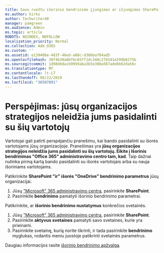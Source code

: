 ```yaml
---
title: Savo ruožtu išorinio bendrinimo įjungimas ar išjungimas SharePoint
ms.author: kirks
author: Techwriter40
manager: pamgreen
ms.audience: Admin
ms.topic: article
ROBOTS: NOINDEX, NOFOLLOW
localization_priority: Normal
ms.collection: Adm_O365
ms.custom: ''
ms.assetid: e13940be-483f-46ed-a88c-d36bbaf04ad5
ms.openlocfilehash: 30f4b30a86f6c65ff1dc348c279341e299b0275b
ms.sourcegitcommit: 1d98db8acb9959aba3b5e308a567ade6b62da56c
ms.translationtype: MT
ms.contentlocale: lt-LT
ms.lasthandoff: 08/22/2019
ms.locfileid: "36507891"
---
```

# <a name="warning-message-your-organizations-policies-dont-allow-you-to-share-with-these-users"></a>Perspėjimas: jūsų organizacijos strategijos neleidžia jums pasidalinti su šių vartotojų

Vartotojai gali patirti perspėjančiu pranešimu, kai bando pasidalinti su išorės vartotojams jūsų organizacijoje. Pranešimas yra **jūsų organizacijos strategijos neleidžia jums pasidalinti su šių vartotojų. Eikite į Išorinis bendrinimas "Office 365" administravimo centro tam, kad**. Taip dažnai nutinka pirmą kartą bando pasidalinti su išorės vartotojais arba su nauja išoriniams vartotojams.

Patikrinkite **SharePoint "ir" išorės "OneDrive" bendrinimo parametrus** jūsų organizacijai.

1. Jūsų ["Microsoft" 365 administravimo centrą](https://admin.microsoft.com/AdminPortal/Home#/homepage">https://admin.microsoft.com/), pasirinkite **SharePoint**.
3. Pasirinkite **bendrinimo** pamatyti išorinio bendrinimo parametrai.

Patikrinkite, ar **išorinio bendrinimo nustatymus** konkrečios svetainės.

1. Jūsų ["Microsoft" 365 administravimo centrą](https://admin.microsoft.com/AdminPortal/Home#/homepage">https://admin.microsoft.com/), pasirinkite **SharePoint**.
2. Pasirinkite **aktyvus svetaines** pamatyti savo svetaines, kurie yra prieinami.
3. Pasirinkite svetainę, kurią norite tikrinti, ir tada pasirinkite **bendrinimo** mygtukas, rodantis meniu juostoje patikrinti svetainės parametrus.

Daugiau informacijos rasite [išorinio bendrinimo apžvalga](https://docs.microsoft.com/sharepoint/external-sharing-overview).